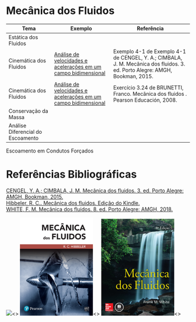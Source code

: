 # Mecânica dos Fluidos

Tema|Exemplo|Referência
---|---|---
Estática dos Fluidos||
Cinemática dos Fluidos|[Análise de velocidades e acelerações em um campo bidimensional]()|Exemplo 4-1 de Exemplo 4-1 de CENGEL, Y. A.; CIMBALA, J. M. Mecânica dos fluidos. 3. ed. Porto Alegre: AMGH, Bookman, 2015.
Cinemática dos Fluidos|[Análise de velocidades e acelerações em um campo bidimensional]()|Exercício 3.24 de BRUNETTI, Franco. Mecânica dos fluidos . Pearson Educación, 2008.
Conservação da Massa||
Análise Diferencial do Escoamento||
Escoamento em Condutos Forçados

# Referências Bibliográficas
 
[CENGEL, Y. A.; CIMBALA, J. M. Mecânica dos fluidos. 3. ed. Porto Alegre: AMGH, Bookman, 2015.]()<br>
[Hibbeler, R. C.. Mecânica dos fluidos. Edição do Kindle.]()<br>
[WHITE, F. M. Mecânica dos fluidos. 8. ed. Porto Alegre: AMGH, 2018.]()<br>
 
<img src="fig-ref-bib/çengel_cimbala.png" width="200px"/><>
<img src="fig-ref-bib/hibbeler.png" width="200px"/><>
<img src="fig-ref-bib/white.png" width="200px"/><>


